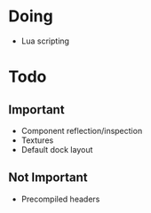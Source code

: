 # Doing
- Lua scripting

# Todo
## Important
- Component reflection/inspection
- Textures
- Default dock layout

## Not Important
- Precompiled headers
